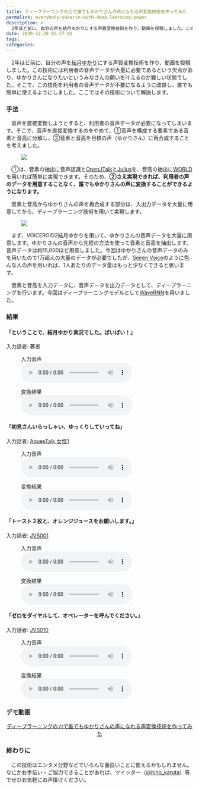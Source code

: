 ```yaml
---
title: ディープラーニングの力で誰でもゆかりさんの声になれる声変換技術を作ってみた
permalink: everybody-yukarin-with-deep-learning-power
description: >-
  2年ほど前に、自分の声を結月ゆかりにする声質変換技術を作り、動画を投稿しました。この技術には利用者の音声データが大量に必要であるという欠点があり、ゆかりさんになりたいというみなさんの願いを叶えるのが難しい状態でした。そこで、この技術を利用者の音声データが不要になるように改良し、誰でも簡単に使えるようにしました。ここではその技術について解説します。
date: 2020-12-28 03:57:01
tags:
categories:
---
```



　2年ほど前に、自分の声を[結月ゆかり](https://www.ah-soft.com/voiceroid/yukari/)にする声質変換技術を作り、動画を投稿しました。この技術には利用者の音声データが大量に必要であるという欠点があり、ゆかりさんになりたいというみなさんの願いを叶えるのが難しい状態でした。そこで、この技術を利用者の音声データが不要になるように改良し、誰でも簡単に使えるようにしました。ここではその技術について解説します。

<!-- more -->

### 手法

　音声を直接変換しようとすると、利用者の音声データが必要になってしまいます。そこで、音声を直接変換するのをやめて、①音声を構成する要素である音素と音高に分解し、②音素と音高を目標の声（ゆかりさん）に再合成することを考えました。

<figure>
  <img src="2.png" style="max-height: 18em">
</figure>

　①は、音素の抽出に音声認識と[OpenJTalk](http://open-jtalk.sp.nitech.ac.jp/)と[Julius](https://julius.osdn.jp/)を、音高の抽出に[WORLD](http://www.kki.yamanashi.ac.jp/~mmorise/world/english/index.html)を用いれば簡単に実現できます。そのため、**②さえ実現できれば、利用者の声のデータを用意することなく、誰でもゆかりさんの声に変換することができるようになります。**

　音素と音高からゆかりさんの声を再合成する部分は、入出力データを大量に用意してから、ディープラーニング技術を用いて実現します。

<figure>
  <img src="3.png" style="max-height: 16em">
</figure>

　まず、VOICEROID2結月ゆかりを用いて、ゆかりさんの音声データを大量に用意します。ゆかりさんの音声から先程の方法を使って音素と音高を抽出します。音声データは約15,000ほど用意しました。今回はゆかりさんの音声データのみを用いたので1万超えの大量のデータが必要でしたが、[Seiren Voice](https://dmv.nico/ja/articles/seiren_voice/)のように色んな人の声を用いれば、1人あたりのデータ量はもっと少なくできると思います。

　音素と音高を入力データに、音声データを出力データとして、ディープラーニングを行います。今回はディープラーニングモデルとして[WaveRNN](https://arxiv.org/abs/1802.08435)を用いました。

### 結果

#### 「ということで、結月ゆかり実況でした。ばいばい！」
入力話者: 著者
<figure>
  <figcaption>入力音声</figcaption>
  <audio src="2-hiho.wav" controls></audio>
</figure>
<figure>
  <figcaption>変換結果</figcaption>
  <audio src="2-yukari.wav" controls></audio>
</figure>

#### 「初見さんいらっしゃい、ゆっくりしていってね」
入力話者: [AquesTalk 女性1](https://www.a-quest.com/index.html)
<figure>
  <figcaption>入力音声</figcaption>
  <audio src="3-yukkuri.wav" controls></audio>
</figure>
<figure>
  <figcaption>変換結果</figcaption>
  <audio src="3-yukari.wav" controls></audio>
</figure>

#### 「トースト２枚と、オレンジジュースをお願いします。」
入力話者: [JVS001](https://sites.google.com/site/shinnosuketakamichi/research-topics/jvs_corpus)
<figure>
  <figcaption>入力音声</figcaption>
  <audio src="4-jvs.wav" controls></audio>
</figure>
<figure>
  <figcaption>変換結果</figcaption>
  <audio src="4-yukari.wav" controls></audio>
</figure>

#### 「ゼロをダイヤルして、オペレーターを呼んでください。」
入力話者: [JVS010](https://sites.google.com/site/shinnosuketakamichi/research-topics/jvs_corpus)
<figure>
  <figcaption>入力音声</figcaption>
  <audio src="5-jvs.wav" controls></audio>
</figure>
<figure>
  <figcaption>変換結果</figcaption>
  <audio src="5-yukari.wav" controls></audio>
</figure>

### デモ動画

<center><script type="application/javascript" src="https://embed.nicovideo.jp/watch/sm38028036/script?w=320&h=180"></script><noscript><a href="https://www.nicovideo.jp/watch/sm38028036">ディープラーニングの力で誰でもゆかりさんの声になれる声変換技術を作ってみた</a></noscript></center>

### 終わりに

　この技術はエンタメ分野などでいろんな面白いことに使えるかもしれません。なにかお手伝い・ご協力できることがあれば、ツイッター（[@hiho_karuta](https://twitter.com/hiho_karuta)）等でぜひお気軽にお声掛けください。
